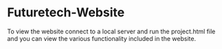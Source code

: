# Futuretech-Website
To view the website connect to a local server and run the project.html file and you can view the various functionality included in the website.
